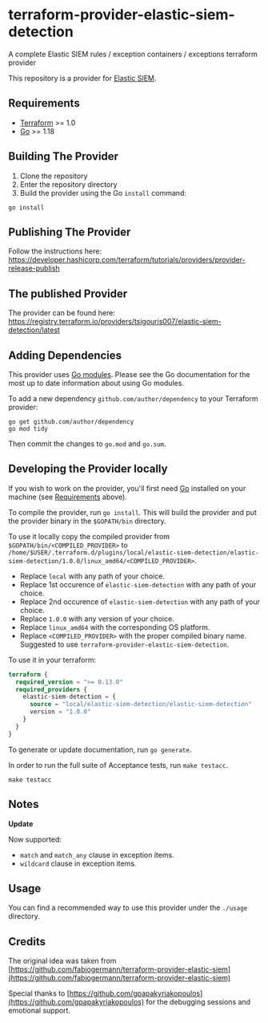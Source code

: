 # terraform-provider-elastic-siem-detection
A complete Elastic SIEM rules / exception containers / exceptions terraform provider

This repository is a provider for [Elastic SIEM](https://www.elastic.co/security/siem).

## Requirements

- [Terraform](https://www.terraform.io/downloads.html) >= 1.0
- [Go](https://golang.org/doc/install) >= 1.18

## Building The Provider

1. Clone the repository
1. Enter the repository directory
1. Build the provider using the Go `install` command:

```shell
go install
```

## Publishing The Provider

Follow the instructions here: https://developer.hashicorp.com/terraform/tutorials/providers/provider-release-publish

## The published Provider

The provider can be found here: https://registry.terraform.io/providers/tsigouris007/elastic-siem-detection/latest

## Adding Dependencies

This provider uses [Go modules](https://github.com/golang/go/wiki/Modules).
Please see the Go documentation for the most up to date information about using Go modules.

To add a new dependency `github.com/author/dependency` to your Terraform provider:

```shell
go get github.com/author/dependency
go mod tidy
```

Then commit the changes to `go.mod` and `go.sum`.

## Developing the Provider locally

If you wish to work on the provider, you'll first need [Go](http://www.golang.org) installed on your machine (see [Requirements](#requirements) above).

To compile the provider, run `go install`. This will build the provider and put the provider binary in the `$GOPATH/bin` directory.

To use it locally copy the compiled provider from `$GOPATH/bin/<COMPILED_PROVIDER>` to `/home/$USER/.terraform.d/plugins/local/elastic-siem-detection/elastic-siem-detection/1.0.0/linux_amd64/<COMPILED_PROVIDER>`.
- Replace `local` with any path of your choice.
- Replace 1st occurence of `elastic-siem-detection` with any path of your choice.
- Replace 2nd occurence of `elastic-siem-detection` with any path of your choice.
- Replace `1.0.0` with any version of your choice.
- Replace `linux_amd64` with the corresponding OS platform.
- Replace `<COMPILED_PROVIDER>` with the proper compiled binary name. Suggested to use `terraform-provider-elastic-siem-detection`.

To use it in your terraform:
```terraform
terraform {
  required_version = ">= 0.13.0"
  required_providers {
    elastic-siem-detection = {
      source = "local/elastic-siem-detection/elastic-siem-detection"
      version = "1.0.0"
    }
  }
}
```

To generate or update documentation, run `go generate`.

In order to run the full suite of Acceptance tests, run `make testacc`.
```shell
make testacc
```

## Notes

**Update**

Now supported:
- `match` and `match_any` clause in exception items.
- `wildcard` clause in exception items.

## Usage

You can find a recommended way to use this provider under the `./usage` directory.

## Credits

The original idea was taken from [https://github.com/fabiogermann/terraform-provider-elastic-siem](https://github.com/fabiogermann/terraform-provider-elastic-siem)

Special thanks to [https://github.com/gpapakyriakopoulos](https://github.com/gpapakyriakopoulos) for the debugging sessions and emotional support.
